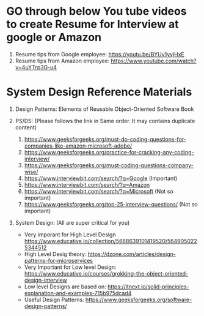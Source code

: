 # GO through below You tube videos to create Resume for Interview at google or Amazon 

1. Resume tips from Google employee: https://youtu.be/BYUy1yvjHxE
2. Resume tips from Amazon employee: https://www.youtube.com/watch?v=4uYTrp3G-u4


# System Design Reference Materials

1. Design Patterns: Elements of Reusable Object-Oriented Software Book
2. PS/DS: (Please follows the link in Same order. It may contains duplicate content)
    1. https://www.geeksforgeeks.org/must-do-coding-questions-for-companies-like-amazon-microsoft-adobe/
    2. https://www.geeksforgeeks.org/practice-for-cracking-any-coding-interview/
    3. https://www.geeksforgeeks.org/must-coding-questions-company-wise/
    4. https://www.interviewbit.com/search/?q=Google (Important)
    5. https://www.interviewbit.com/search/?q=Amazon
    6. https://www.interviewbit.com/search/?q=Microsoft (Not so important)
    7. https://www.geeksforgeeks.org/top-25-interview-questions/ (Not so important)  

3. System Design: (All are super critical for you)
    * Very imporant for High Level Design https://www.educative.io/collection/5668639101419520/5649050225344512 
    * High Level Desig theory: https://dzone.com/articles/design-patterns-for-microservices 
    * Very Important for Low level Design: https://www.educative.io/courses/grokking-the-object-oriented-design-interview
    * Low level Designs are based on: https://itnext.io/solid-principles-explanation-and-examples-715b975dcad4 
    * Useful Design Patterns: https://www.geeksforgeeks.org/software-design-patterns/ 